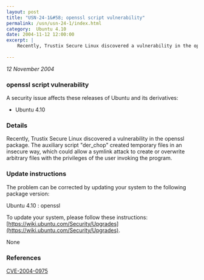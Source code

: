 ```yaml
---
layout: post
title: "USN-24-1&#58; openssl script vulnerability"
permalink: /usn/usn-24-1/index.html
category:  Ubuntu 4.10
date: 2004-11-12 12:00:00
excerpt: |
    Recently, Trustix Secure Linux discovered a vulnerability in the openssl package. The auxiliary script &quot;der_chop&quot; created temporary files in an insecure way, which could allow a symlink attack to create or overwrite arbitrary files with the privileges of the user invoking the program.
    
--- 
```

 
 

*12 November 2004*

### openssl script vulnerability

A security issue affects these releases of Ubuntu and its derivatives:

* Ubuntu 4.10

### Details

Recently, Trustix Secure Linux discovered a vulnerability in the openssl package. The auxiliary script &quot;der_chop&quot; created temporary files in an insecure way, which could allow a symlink attack to create or overwrite arbitrary files with the privileges of the user invoking the program.

### Update instructions

The problem can be corrected by updating your system to the following package version:

Ubuntu 4.10
 : openssl 

To update your system, please follow these instructions: [https://wiki.ubuntu.com/Security/Upgrades](https://wiki.ubuntu.com/Security/Upgrades).

None

### References

 
 [CVE-2004-0975](http://people.ubuntu.com/~ubuntu-security/cve/CVE-2004-0975)
 

